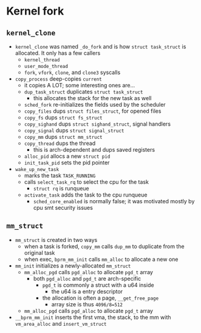 Kernel fork
===========

## `kernel_clone`

- `kernel_clone` was named `_do_fork` and is how `struct task_struct` is
  allocated.  It only has a few callers
  - `kernel_thread`
  - `user_mode_thread`
  - `fork`, `vfork`, `clone`, and `clone3` syscalls
- `copy_process` deep-copies `current`
  - it copies A LOT; some interesting ones are...
  - `dup_task_struct` duplicates `struct task_struct`
    - this allocates the stack for the new task as well
  - `sched_fork` re-initializes the fields used by the scheduler
  - `copy_files` dups `struct files_struct`, for opened files
  - `copy_fs` dups `struct fs_struct`
  - `copy_sighand` dups `struct sighand_struct`, signal handlers
  - `copy_signal` dups `struct signal_struct`
  - `copy_mm` dups `struct mm_struct`
  - `copy_thread` dups the thread
    - this is arch-dependent and dups saved registers
  - `alloc_pid` allocs a new `struct pid`
  - `init_task_pid` sets the pid pointer
- `wake_up_new_task`
  - marks the task `TASK_RUNNING`
  - calls `select_task_rq` to select the cpu for the task
    - `struct rq` is runqueue
  - `activate_task` adds the task to the cpu runqueue
    - `sched_core_enabled` is normally false; it was motivated mostly by cpu
      smt security issues

## `mm_struct`

- `mm_struct` is created in two ways
  - when a task is forked, `copy_mm` calls `dup_mm` to duplicate from the
    original task
  - when exec, `bprm_mm_init` calls `mm_alloc` to allocate a new one
- `mm_init` initializes a newly-allocated `mm_struct`
  - `mm_alloc_pgd` calls `pgd_alloc` to allocate `pgd_t` array
    - both `pgd_alloc` and `pgd_t` are arch-specific
      - `pgd_t` is commonly a struct with a u64 inside
        - the u64 is a entry descriptor
      - the allocation is often a page, `__get_free_page`
        - array size is thus `4096/8=512`
  - `mm_alloc_pgd` calls `pgd_alloc` to allocate `pgd_t` array
- `__bprm_mm_init` inserts the first vma, the stack, to the mm with
  `vm_area_alloc` and `insert_vm_struct`
